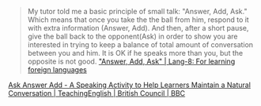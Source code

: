 
> My tutor told me a basic principle of small talk: "Answer, Add, Ask." Which means that once you take the the ball from him, respond to it with extra information (Answer, Add). And then, after a short pause, give the ball back to the opponent(Ask) in order to show you are interested in trying to keep a balance of total amount of conversation between you and him. It is OK if he speaks more than you, but the opposite is not good.
["Answer, Add, Ask" | Lang-8: For learning foreign languages](https://lang-8.com/kyagi/journals/826582)

[Ask Answer Add - A Speaking Activity to Help Learners Maintain a Natural Conversation | TeachingEnglish | British Council | BBC](https://www.teachingenglish.org.uk/blogs/neil-t-millington/ask-answer-add-a-speaking-activity-help-learners-maintain-a-natural)